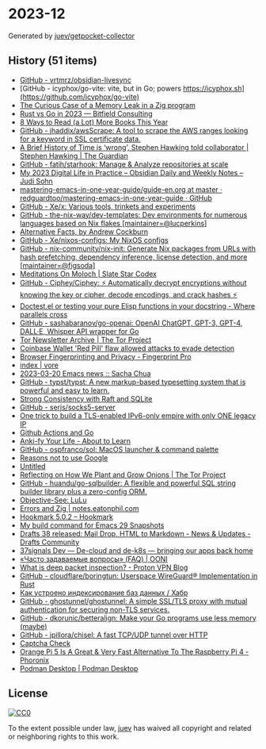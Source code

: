 # 2023-12

Generated by [juev/getpocket-collector](https://github.com/juev/getpocket-collector)

## History (51 items)

- [GitHub - vrtmrz/obsidian-livesync](https://github.com/vrtmrz/obsidian-livesync)
- [GitHub - icyphox/go-vite: vite, but in Go; powers https://icyphox.sh](https://github.com/icyphox/go-vite)
- [The Curious Case of a Memory Leak in a Zig program](https://iamkroot.github.io/blog/zig-memleak)
- [Rust vs Go in 2023 — Bitfield Consulting](https://bitfieldconsulting.com/golang/rust-vs-go)
- [8 Ways to Read (a Lot) More Books This Year](https://hbr.org/2017/02/8-ways-to-read-a-lot-more-books-this-year)
- [GitHub - jhaddix/awsScrape: A tool to scrape the AWS ranges looking for a keyword in SSL certificate data.](https://github.com/jhaddix/awsScrape)
- [A Brief History of Time is ‘wrong’, Stephen Hawking told collaborator | Stephen Hawking | The Guardian](https://www.theguardian.com/science/2023/mar/19/stephen-hawking-told-me-ive-changed-my-mind-my-book-is-wrong)
- [GitHub - fatih/starhook: Manage & Analyze repositories at scale](https://github.com/fatih/starhook)
- [My 2023 Digital Life in Practice – Obsidian Daily and Weekly Notes – Judi Sohn](https://judisohn.com/2023/03/19/my-2023-digital-life-in-practice-obsidian-daily-and-weekly-notes/)
- [mastering-emacs-in-one-year-guide/guide-en.org at master · redguardtoo/mastering-emacs-in-one-year-guide · GitHub](https://github.com/redguardtoo/mastering-emacs-in-one-year-guide/blob/master/guide-en.org)
- [GitHub - Xe/x: Various tools, trinkets and experiments](https://github.com/Xe/x)
- [GitHub - the-nix-way/dev-templates: Dev environments for numerous languages based on Nix flakes [maintainer=@lucperkins]](https://github.com/the-nix-way/dev-templates)
- [Alternative Facts, by Andrew Cockburn](https://harpers.org/archive/2023/03/alternative-facts-how-the-media-failed-julian-assange/)
- [GitHub - Xe/nixos-configs: My NixOS configs](https://github.com/Xe/nixos-configs)
- [GitHub - nix-community/nix-init: Generate Nix packages from URLs with hash prefetching, dependency inference, license detection, and more [maintainer=@figsoda]](https://github.com/nix-community/nix-init)
- [Meditations On Moloch | Slate Star Codex](https://slatestarcodex.com/2014/07/30/meditations-on-moloch/)
- [GitHub - Ciphey/Ciphey: ⚡ Automatically decrypt encryptions without knowing the key or cipher, decode encodings, and crack hashes ⚡](https://github.com/Ciphey/Ciphey)
- [Doctest.el or testing your pure Elisp functions in your docstring - Where parallels cross](https://ag91.github.io/blog/2023/03/20/doctestel-or-testing-your-pure-elisp-functions-in-your-docstring/)
- [GitHub - sashabaranov/go-openai: OpenAI ChatGPT, GPT-3, GPT-4, DALL·E, Whisper API wrapper for Go](https://github.com/sashabaranov/go-openai)
- [Tor Newsletter Archive | The Tor Project](https://newsletter.torproject.org)
- [Coinbase Wallet 'Red Pill' flaw allowed attacks to evade detection](https://www.bleepingcomputer.com/news/security/coinbase-wallet-red-pill-flaw-allowed-attacks-to-evade-detection/)
- [Browser Fingerprinting and Privacy - Fingerprint Pro](https://fingerprint.com/blog/browser-fingerprinting-privacy/)
- [index | vore](https://vore.website)
- [2023-03-20 Emacs news :: Sacha Chua](https://sachachua.com/blog/2023/03/2023-03-20-emacs-news/)
- [GitHub - typst/typst: A new markup-based typesetting system that is powerful and easy to learn.](https://github.com/typst/typst)
- [Strong Consistency with Raft and SQLite](https://blog.sqlitecloud.io/strong-consistency-with-raft-and-sqlite)
- [GitHub - serjs/socks5-server](https://github.com/serjs/socks5-server)
- [One trick to build a TLS-enabled IPv6-only empire with only ONE legacy IP](https://ryan.lahfa.xyz/en/one-trick-to-build-a-tls-enabled-ipv6-only-empire-with-only-one-legacy-ip.html)
- [Github Actions and Go](https://olegk.dev/github-actions-and-go)
- [Anki-fy Your Life - About to Learn](https://abouttolearn.substack.com/p/anki-fy-your-life)
- [GitHub - ospfranco/sol: MacOS launcher & command palette](https://github.com/ospfranco/sol)
- [Reasons not to use Google](https://stallman.org/google.html)
- [Untitled](https://andrew-quinn.me/fzf)
- [Reflecting on How We Plant and Grow Onions | The Tor Project](https://blog.torproject.org/how-we-plant-and-grow-new-onions/)
- [GitHub - huandu/go-sqlbuilder: A flexible and powerful SQL string builder library plus a zero-config ORM.](https://github.com/huandu/go-sqlbuilder)
- [Objective-See: LuLu](https://objective-see.org/products/lulu.html)
- [Errors and Zig | notes.eatonphil.com](https://notes.eatonphil.com/errors-and-zig.html)
- [Hookmark 5.0.2 – Hookmark](https://hookproductivity.com/release-notes/hookmark-5-0-2)
- [My build command for Emacs 29 Snapshots](https://corwin.bru.st/2023-03-21-my-build-command-for-emacs-29-snapshots/)
- [Drafts 38 released: Mail Drop, HTML to Markdown - News & Updates - Drafts Community](https://forums.getdrafts.com/t/drafts-38-released-mail-drop-html-to-markdown/14101)
- [37signals Dev — De-cloud and de-k8s — bringing our apps back home](https://dev.37signals.com/bringing-our-apps-back-home/)
- [«Часто задаваемые вопросы» (FAQ) | OONI](https://ooni.org/ru/support/faq)
- [What is deep packet inspection? - Proton VPN Blog](https://protonvpn.com/blog/deep-packet-inspection/)
- [GitHub - cloudflare/boringtun: Userspace WireGuard® Implementation in Rust](https://github.com/cloudflare/boringtun)
- [Как устроено индексирование баз данных / Хабр](https://habr.com/ru/companies/ruvds/articles/724066/)
- [GitHub - ghostunnel/ghostunnel: A simple SSL/TLS proxy with mutual authentication for securing non-TLS services.](https://github.com/ghostunnel/ghostunnel)
- [GitHub - dkorunic/betteralign: Make your Go programs use less memory (maybe)](https://github.com/dkorunic/betteralign)
- [GitHub - jpillora/chisel: A fast TCP/UDP tunnel over HTTP](https://github.com/jpillora/chisel)
- [Captcha Check](https://www.dreamwidth.org/captcha)
- [Orange Pi 5 Is A Great & Very Fast Alternative To The Raspberry Pi 4 - Phoronix](https://www.phoronix.com/review/orange-pi-5)
- [Podman Desktop | Podman Desktop](https://podman-desktop.io/downloads)

## License

[![CC0](https://mirrors.creativecommons.org/presskit/buttons/88x31/svg/cc-zero.svg)](https://creativecommons.org/publicdomain/zero/1.0/)

To the extent possible under law, [juev](https://github.com/juev) has waived all copyright and related or neighboring rights to this work.
